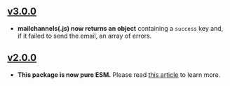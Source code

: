 ## [v3.0.0](https://github.com/boywithkeyboard/mailchannels/releases/tag/v3.0.0)

- **mailchannels(.js) now returns an object** containing a `success` key and, if it failed to send the email, an array of errors.

## [v2.0.0](https://github.com/boywithkeyboard/mailchannels/releases/tag/v2.0.0)

- **This package is now pure ESM.** Please read [this article](https://gist.github.com/sindresorhus/a39789f98801d908bbc7ff3ecc99d99c) to learn more.

